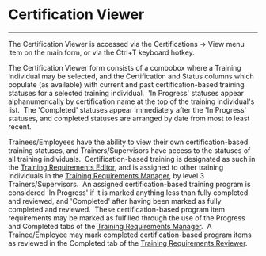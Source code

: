 # Certification Viewer
---

The Certification Viewer is accessed via the Certifications -&gt; View menu item on the main form, or via the Ctrl+T keyboard hotkey.

The Certification Viewer form consists of a combobox where a Training Individual may be selected, and the Certification and Status columns which populate (as available) with current and past certification-based training statuses for a selected training individual.&nbsp; 'In Progress' statuses appear alphanumerically by certification name at the top of the training individual's list.&nbsp; The 'Completed' statuses appear immediately after the 'In Progress' statuses, and completed statuses are arranged by date from most to least recent.

Trainees/Employees have the ability to view their own certification-based training statuses, and Trainers/Supervisors have access to the statuses of all training individuals.&nbsp; Certification-based training is designated as such in the [Training Requirements Editor](<tdedit.md>), and is assigned to other training individuals in the [Training Requirements Manager](<tdmanage.md>), by level 3 Trainers/Supervisors.&nbsp; An assigned certification-based training program is considered 'In Progress' if it is marked anything less than fully completed and reviewed, and 'Completed' after having been marked as fully completed and reviewed.&nbsp; These certification-based program item requirements may be marked as fulfilled through the use of the Progress and Completed tabs of the [Training Requirements Manager](<tdmanage.md>).&nbsp; A Trainee/Employee may mark completed certification-based program items as reviewed in the Completed tab of the [Training Requirements Reviewer](<tdreview.md>).